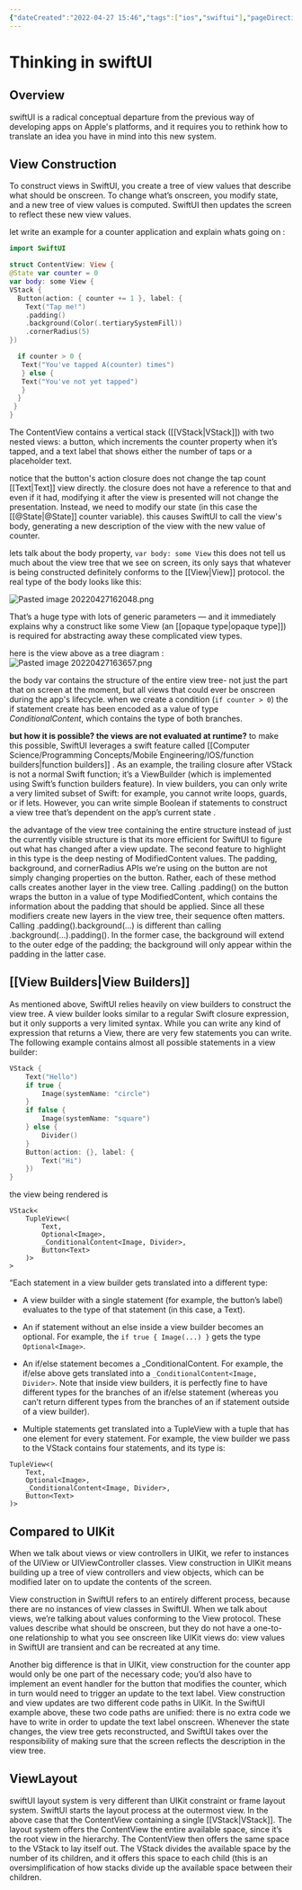 ```yaml
---
{"dateCreated":"2022-04-27 15:46","tags":["ios","swiftui"],"pageDirection":"ltr","dg-publish":true,"permalink":"/computer-science/programming-concepts/mobile-engineering/ios/thinking-in-swift-ui/","dgPassFrontmatter":true}
---
```



# Thinking in swiftUI

## Overview 
swiftUI is a radical conceptual departure from the previous way of developing apps on Apple's platforms, and it requires you to rethink how to translate an idea you have in mind into this new system.

## View Construction 
To construct views in SwiftUI, you create a tree of view values that describe what should
be onscreen. To change what’s onscreen, you modify state, and a new tree of view values
is computed. SwiftUI then updates the screen to reflect these new view values.

let write an example for a counter application and explain whats going on : 

``` swift
import SwiftUI

struct ContentView: View {
@State var counter = 0
var body: some View {
VStack {	
  Button(action: { counter += 1 }, label: {
	Text("Tap me!")
	.padding()
	.background(Color(.tertiarySystemFill))
	.cornerRadius(5)
})

  if counter > 0 {
   Text("You've tapped A(counter) times")
   } else {
   Text("You've not yet tapped")
   }
  }
 }
}
```

The ContentView contains a vertical stack ([[VStack\|VStack]]) with two nested views: a button, which increments the counter property when it’s tapped, and a text label that shows either the number of taps or a placeholder text.

notice that the button's action closure does not change the tap count [[Text\|Text]] view directly. the closure does not have a reference to that and even if it had, modifying it after the view is presented will not change the presentation. Instead, we need to modify our state 
(in this case the [[@State\|@State]] counter variable).
this causes SwiftUI to call the view's body, generating a new description of the view with the new value of counter.

lets talk about the body property, `var body: some View`  this does not tell us much about the view tree that we see on screen, its only says that whatever is being constructed definitely conforms to the [[View\|View]] protocol. the real type of the body looks like this: 


![Pasted image 20220427162048.png](/img/user/Assets/Pasted%20image%2020220427162048.png)

That’s a huge type with lots of generic parameters — and it immediately explains why a construct like some View (an [[opaque type\|opaque type]]) is required for abstracting away these
complicated view types. 

here is the view above as a tree diagram :
![Pasted image 20220427163657.png](/img/user/Assets/Pasted%20image%2020220427163657.png)

the body var contains the structure of the entire view tree- not just the part that on screen at the moment, but all views that could ever be onscreen during the app's lifecycle. when we create a condition 
(`if counter > 0`)  the if statement create has been encoded as a value of type _ConditionalContent_, which contains the type of both branches. 

**but how it is possible? the views are not evaluated at runtime?**
to make this possible, SwiftUI leverages a swift feature called [[Computer Science/Programming Concepts/Mobile Engineering/IOS/function builders\|function builders]] .
As an example, the trailing closure after VStack is not a normal Swift function; it’s a ViewBuilder (which is implemented using Swift’s function builders feature). In view builders, you can only write a very limited subset of Swift: for example, you cannot write loops, guards, or if lets. However, you can write simple Boolean if statements to construct a view tree that’s dependent on the app’s current state .

the advantage of the view tree containing the entire structure instead of just the currently visible structure is that its more efficient for  SwiftUI to figure out what has changed after a view update.
The second feature to highlight in this type is the deep nesting of ModifiedContent values. The padding, background, and cornerRadius APIs we’re using on the button are not simply changing properties on the button. Rather, each of these method calls creates another layer in the view tree. Calling .padding() on the button wraps the button in a value of type ModifiedContent, which contains the information about the padding that should be applied. 
Since all these modifiers create new layers in the view tree, their sequence often matters. Calling .padding().background(...) is different than calling .background(...).padding(). In the former case, the background will extend to the outer edge of the padding; the background will only appear within the padding in the latter case.

## [[View Builders\|View Builders]]
As mentioned above, SwiftUI relies heavily on view builders to construct the view tree. A view builder looks similar to a regular Swift closure expression, but it only supports a very limited syntax. While you can write any kind of expression that returns a View, there are very few statements you can write. The following example contains almost all possible statements in a view builder:

``` swift
VStack {
	Text("Hello")
	if true {
		Image(systemName: "circle")
	}
	if false {
		Image(systemName: "square")
	} else {
		Divider()
	}
	Button(action: {}, label: {
		Text("Hi")
	})
}
```

the view being rendered is 
```
VStack<
	TupleView<(
		Text, 
		Optional<Image>, 
		_ConditionalContent<Image, Divider>, 
		Button<Text>
	)>
>
```

“Each statement in a view builder gets translated into a different type:

* A view builder with a single statement (for example, the button’s label) evaluates to the type of that statement (in this case, a Text).
* An if statement without an else inside a view builder becomes an optional. For example, the `if true { Image(...) }`  gets the type `Optional<Image>`.

* An if/else statement becomes a _ConditionalContent. For example, the if/else above gets translated into a `_ConditionalContent<Image, Divider>`.
Note that inside view builders, it is perfectly fine to have different types for the branches of an if/else statement (whereas you can’t return different types from the branches of an if statement outside of a view builder).

* Multiple statements get translated into a TupleView with a tuple that has one element for every statement. For example, the view builder we pass to the VStack contains four statements, and its type is:

``` 
TupleView<(
	Text, 
	Optional<Image>, 
	_ConditionalContent<Image, Divider>, 
	Button<Text>
)>
```

## Compared to UIKit
When we talk about views or view controllers in UIKit, we refer to instances of the UIView or UIViewController classes. View construction in UIKit means building up a tree of view controllers and view objects, which can be modified later on to update the contents of the screen.

View construction in SwiftUI refers to an entirely different process, because there are no instances of view classes in SwiftUI. When we talk about views, we’re talking about values conforming to the View protocol. These values describe what should be onscreen, but they do not have a one-to-one relationship to what you see onscreen like UIKit views do: view values in SwiftUI are transient and can be recreated at any time.

Another big difference is that in UIKit, view construction for the counter app would only be one part of the necessary code; you’d also have to implement an event handler for the button that modifies the counter, which in turn would need to trigger an update to the text label. View construction and view updates are two different code paths in UIKit.
In the SwiftUI example above, these two code paths are unified: there is no extra code we have to write in order to update the text label onscreen. Whenever the state changes, the view tree gets reconstructed, and SwiftUI takes over the responsibility of making sure that the screen reflects the description in the view tree.

## ViewLayout 
swiftUI layout system is very different than UIKit constraint or frame layout system.
SwiftUI  starts the layout process at the outermost view.
In the above case that the ContentView containing a single [[VStack\|VStack]]. The layout system offers the ContentView the entire available space, since it’s the root view in the hierarchy. The ContentView then offers the same space to the VStack to lay itself out. The VStack divides the available space by the number of its children, and it offers this space to each child (this is an oversimplification of how stacks divide up the available space between their children. 


